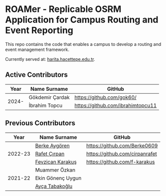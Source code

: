 # ROAMer - Replicable OSRM Application for Campus Routing and Event Reporting

This repo contains the code that enables a campus to develop a routing and event management framework.  

Currently served at: [harita.hacettepe.edu.tr](harita.hacettepe.edu.tr).

## Active Contributors

<table>
    <thead>
        <tr>
            <th>Year</th>
            <th>Name Surname</th>
            <th>GitHub</th>
        </tr>
    </thead>
    <tbody>
        <tr>
            <td rowspan=3>2024-</td>
            <td> Gökdemir Çardak </td>
            <td> <a href="https://github.com/gok60/">https://github.com/gok60/</a> </td>
        </tr>
        <tr>
            <td> İbrahim Topcu </td>
            <td> <a href="https://github.com/ibrahimtopcu11">https://github.com/ibrahimtopcu11</td>    
        </tr>
    </tbody>
</table>



## Previous Contributors


<table>
    <thead>
        <tr>
            <th>Year</th>
            <th>Name Surname</th>
            <th>GitHub</th>
        </tr>
    </thead>
    <tbody>
        <tr>
            <td rowspan=3>2022-23</td>
            <td> <a href="https://www.linkedin.com/in/berke-aygoren-04b556173/">Berke Aygören</a> </td>
            <td> <a href="https://github.com/Berke0609">https://github.com/Berke0609</a> </td>
        </tr>
        <tr>
            <td> <a href="https://www.linkedin.com/in/cirpanrafet/">Rafet Çırpan</a> </td>
            <td> <a href="https://github.com/cirpanrafet">https://github.com/cirpanrafet</a></td>    
        </tr>
        <tr>
            <td> <a href="https://www.linkedin.com/in/fevzican-karakus/">Fevzican Karakuş</a></td>
            <td> <a href="https://github.com/f-karakus">https://github.com/f-karakus</a></td>
        </tr>
        <tr>
            <td rowspan=3>2021-22</td>
            <td> Muammer Özkan </td>
            <td>  </td>
        </tr>
        <tr>
            <td> Ekin Gönenç Uygun</td>
            <td> </td>    
        </tr>
        <tr>
            <td> <a href="https://www.linkedin.com/in/ay%C3%A7a-tabako%C4%9Flu-b33ab4195/">Ayça Tabakoğlu</a></td>
            <td> </td>
        </tr>
    </tbody>
</table>
